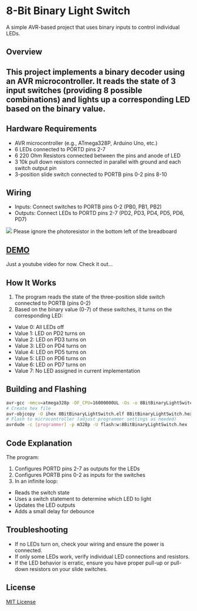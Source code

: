 # 8-Bit Binary Light Switch
A simple AVR-based project that uses binary inputs to control individual LEDs.

## Overview
This project implements a binary decoder using an AVR microcontroller. It reads the state of 3 input switches (providing 8 possible combinations) and lights up a corresponding LED based on the binary value.
--- 
## Hardware Requirements

* AVR microcontroller (e.g., ATmega328P, Arduino Uno, etc.)
* 6 LEDs connected to PORTD pins 2-7
* 6 220 Ohm Resistors connected between the pins and anode of LED
* 3 10k pull down resistors connected in parallel with ground and each switch output pin
* 3-position slide switch connected to PORTB pins 0-2 pins 8-10

## Wiring

* Inputs: Connect switches to PORTB pins 0-2 (PB0, PB1, PB2)
* Outputs: Connect LEDs to PORTD pins 2-7 (PD2, PD3, PD4, PD5, PD6, PD7)
<img src="./8BitBinaryDecoder.jpg"/>
Please ignore the photoresistor in the bottom left of the breadboard

## [DEMO]("https://youtube.com/shorts/cXtNjOI3j3I?si=PnNXgZMgpXgUl6An")
Just a youtube video for now. Check it out...

## How It Works

1. The program reads the state of the three-position slide switch connected to PORTB (pins 0-2)
2. Based on the binary value (0-7) of these switches, it turns on the corresponding LED:

* Value 0: All LEDs off
* Value 1: LED on PD2 turns on
* Value 2: LED on PD3 turns on
* Value 3: LED on PD4 turns on
* Value 4: LED on PD5 turns on
* Value 5: LED on PD6 turns on
* Value 6: LED on PD7 turns on
* Value 7: No LED assigned in current implementation



## Building and Flashing
```bash Compile the code
avr-gcc -mmcu=atmega328p -DF_CPU=16000000UL -Os -o 8BitBinaryLightSwitch.elf main.c
# Create hex file
avr-objcopy -O ihex 8BitBinaryLightSwitch.elf 8BitBinaryLightSwitch.hex
# Flash to microcontroller (adjust programmer settings as needed)
avrdude -c [programmer] -p m328p -U flash:w:8BitBinaryLightSwitch.hex
```

## Code Explanation
The program:

1. Configures PORTD pins 2-7 as outputs for the LEDs
2. Configures PORTB pins 0-2 as inputs for the switches
3. In an infinite loop:

* Reads the switch state
* Uses a switch statement to determine which LED to light
* Updates the LED outputs
* Adds a small delay for debounce



## Troubleshooting

* If no LEDs turn on, check your wiring and ensure the power is connected.
* If only some LEDs work, verify individual LED connections and resistors.
* If the LED behavior is erratic, ensure you have proper pull-up or pull-down resistors on your slide switches.

## License
[MIT License](LICENSE)